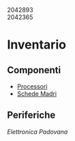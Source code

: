 2042893  
2042365

# Inventario

## Componenti

* [Processori](./processori.md)
* [Schede Madri](./schede_madri.md)

## Periferiche

*Elettronica Padovana*
